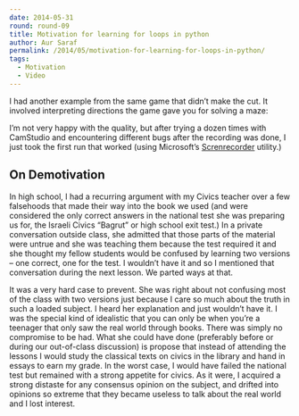 ```yaml
---
date: 2014-05-31
round: round-09
title: Motivation for learning for loops in python
author: Aur Saraf
permalink: /2014/05/motivation-for-learning-for-loops-in-python/
tags:
  - Motivation
  - Video
---
```

I had another example from the same game that didn&#8217;t make the cut. It involved interpreting directions the game gave you for solving a maze:



I&#8217;m not very happy with the quality, but after trying a dozen times with CamStudio and encountering different bugs after the recording was done, I just took the first run that worked (using Microsoft&#8217;s [Screnrecorder][1] utility.)

## On Demotivation

In high school, I had a recurring argument with my Civics teacher over a few falsehoods that made their way into the book we used (and were considered the only correct answers in the national test she was preparing us for, the Israeli Civics &#8220;Bagrut&#8221; or high school exit test.) In a private conversation outside class, she admitted that those parts of the material were untrue and she was teaching them because the test required it and she thought my fellow students would be confused by learning two versions &#8211; one correct, one for the test. I wouldn&#8217;t have it and so I mentioned that conversation during the next lesson. We parted ways at that.

It was a very hard case to prevent. She was right about not confusing most of the class with two versions just because I care so much about the truth in such a loaded subject. I heard her explanation and just wouldn&#8217;t have it. I was the special kind of idealistic that you can only be when you&#8217;re a teenager that only saw the real world through books. There was simply no compromise to be had. What she could have done (preferably before or during our out-of-class discussion) is propose that instead of attending the lessons I would study the classical texts on civics in the library and hand in essays to earn my grade. In the worst case, I would have failed the national test but remained with a strong appetite for civics. As it were, I acquired a strong distaste for any consensus opinion on the subject, and drifted into opinions so extreme that they became useless to talk about the real world and I lost interest.

 [1]: http://technet.microsoft.com/en-us/magazine/2009.03.utilityspotlight2.aspx
